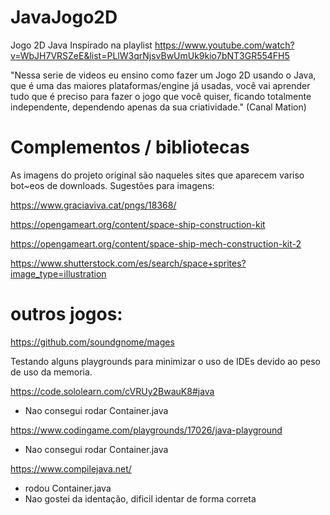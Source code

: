 # JavaJogo2D
Jogo 2D Java
Inspirado na playlist https://www.youtube.com/watch?v=WbJH7VRSZeE&list=PLlW3qrNjsvBwUmUk9kio7bNT3GR554FH5

"Nessa serie de videos eu ensino como fazer um Jogo 2D usando o Java, que é uma das maiores plataformas/engine já usadas, você vai aprender tudo que é preciso para fazer o jogo que você quiser, ficando totalmente independente, dependendo apenas da sua criatividade."
(Canal Mation)

# Complementos / bibliotecas
As imagens do projeto original são naqueles sites que aparecem variso bot~eos de downloads.
Sugestões para imagens:

https://www.graciaviva.cat/pngs/18368/

https://opengameart.org/content/space-ship-construction-kit

https://opengameart.org/content/space-ship-mech-construction-kit-2

https://www.shutterstock.com/es/search/space+sprites?image_type=illustration


# outros jogos:
https://github.com/soundgnome/mages

Testando alguns playgrounds para minimizar o uso de IDEs devido ao peso de uso da memoria.

https://code.sololearn.com/cVRUy2BwauK8#java

- Nao consegui rodar Container.java

https://www.codingame.com/playgrounds/17026/java-playground

- Nao consegui rodar Container.java

https://www.compilejava.net/

- rodou Container.java
- Nao gostei da identação, dificil identar de forma correta

